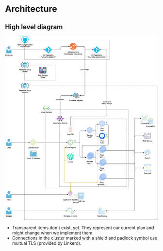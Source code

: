 # Architecture

## High level diagram

![high level diagram](./high-level.png)

- Transparent items don't exist, yet. They represent our current plan and might change when we implement them.
- Connections in the cluster marked with a shield and padlock symbol use multual TLS (provided by Linkerd).
